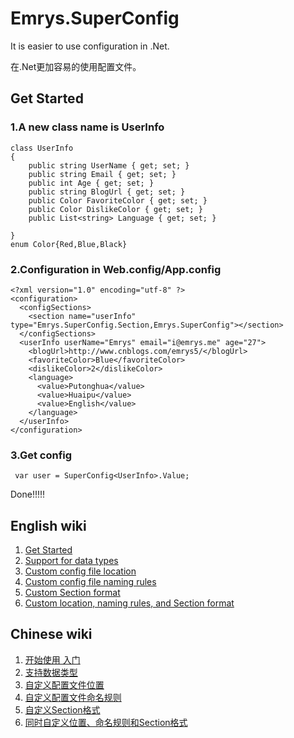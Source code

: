 # Emrys.SuperConfig

It is easier to use configuration in .Net.
  
在.Net更加容易的使用配置文件。

## Get Started


### 1.A new class name is UserInfo
```
class UserInfo
{
    public string UserName { get; set; }
    public string Email { get; set; }
    public int Age { get; set; }
    public string BlogUrl { get; set; }
    public Color FavoriteColor { get; set; }
    public Color DislikeColor { get; set; } 
    public List<string> Language { get; set; }
   
}
enum Color{Red,Blue,Black} 
```


### 2.Configuration in Web.config/App.config
```
<?xml version="1.0" encoding="utf-8" ?>
<configuration>
  <configSections>
    <section name="userInfo" type="Emrys.SuperConfig.Section,Emrys.SuperConfig"></section>
  </configSections>
  <userInfo userName="Emrys" email="i@emrys.me" age="27">
    <blogUrl>http://www.cnblogs.com/emrys5/</blogUrl>
    <favoriteColor>Blue</favoriteColor>
    <dislikeColor>2</dislikeColor> 
    <language>
      <value>Putonghua</value>
      <value>Huaipu</value>
      <value>English</value>
    </language> 
  </userInfo> 
</configuration>
```

### 3.Get config
```
 var user = SuperConfig<UserInfo>.Value;
```

Done!!!!!
 

## English wiki
1. [Get Started](https://github.com/Emrys5/Emrys.SuperConfig/wiki/1.-Get-Started)
2. [Support for data types](https://github.com/Emrys5/Emrys.SuperConfig/wiki/2.-Support-for-data-types)
3. [Custom config file location](https://github.com/Emrys5/Emrys.SuperConfig/wiki/3.-Custom-config-file-location)
4. [Custom config file naming rules](https://github.com/Emrys5/Emrys.SuperConfig/wiki/4.-Custom-config-file-naming-rules)
5. [Custom Section format](https://github.com/Emrys5/Emrys.SuperConfig/wiki/5.-Custom-Section-format)
6. [Custom location, naming rules, and Section format](https://github.com/Emrys5/Emrys.SuperConfig/wiki/6.-Custom-location,-naming-rules,-and-Section-format)
## Chinese wiki
1. [开始使用 入门](https://github.com/Emrys5/Emrys.SuperConfig/wiki/1.-%E5%BC%80%E5%A7%8B%E4%BD%BF%E7%94%A8-%E5%85%A5%E9%97%A8)
2. [支持数据类型](https://github.com/Emrys5/Emrys.SuperConfig/wiki/2.-%E6%94%AF%E6%8C%81%E6%95%B0%E6%8D%AE%E7%B1%BB%E5%9E%8B)
3. [自定义配置文件位置](https://github.com/Emrys5/Emrys.SuperConfig/wiki/3.-%E8%87%AA%E5%AE%9A%E4%B9%89%E9%85%8D%E7%BD%AE%E6%96%87%E4%BB%B6%E4%BD%8D%E7%BD%AE)
4. [自定义配置文件命名规则](https://github.com/Emrys5/Emrys.SuperConfig/wiki/4.-%E8%87%AA%E5%AE%9A%E4%B9%89%E9%85%8D%E7%BD%AE%E6%96%87%E4%BB%B6%E5%91%BD%E5%90%8D%E8%A7%84%E5%88%99)
5. [自定义Section格式](https://github.com/Emrys5/Emrys.SuperConfig/wiki/5.-%E8%87%AA%E5%AE%9A%E4%B9%89Section%E6%A0%BC%E5%BC%8F)
6. [ 同时自定义位置、命名规则和Section格式](https://github.com/Emrys5/Emrys.SuperConfig/wiki/6.-%E5%90%8C%E6%97%B6%E8%87%AA%E5%AE%9A%E4%B9%89%E4%BD%8D%E7%BD%AE%E3%80%81%E5%91%BD%E5%90%8D%E8%A7%84%E5%88%99%E5%92%8CSection%E6%A0%BC%E5%BC%8F)








